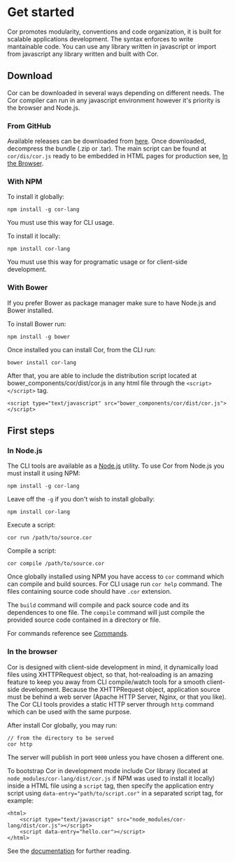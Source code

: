 # Get started

Cor promotes modularity, conventions and code organization, it is built for scalable applications development. The syntax enforces to write mantainable code. You can use any library written in javascript or import from javascript any library written and built with Cor.


## Download

Cor can be downloaded in several ways depending on different needs. The Cor compiler can run in any javascript environment however it's priority is the browser and Node.js.


### From GitHub

Available releases can be downloaded from [here](https://github.com/yosbelms/cor/releases). Once downloaded, decompress the bundle (.zip or .tar). The main script can be found at `cor/dis/cor.js` ready to be embedded in HTML pages for production see, [In the Browser](#inthebrowser).


### With NPM

To install it globally:
```
npm install -g cor-lang
```
You must use this way for CLI usage.


To install it locally:
```
npm install cor-lang
```
You must use this way for programatic usage or for client-side development.


### With Bower

If you prefer Bower as package manager make sure to have Node.js and Bower installed.

To install Bower run:

```
npm install -g bower
```
Once installed you can install Cor, from the CLI run:

```
bower install cor-lang
```

After that, you are able to include the distribution script located at bower_components/cor/dist/cor.js in any html file through the `<script></script>` tag.

```
<script type="text/javascript" src="bower_components/cor/dist/cor.js"></script>
```

## First steps

### In Node.js

The CLI tools are available as a [Node.js](http://nodejs.org) utility. To use Cor from Node.js you must install it using NPM:
```
npm install -g cor-lang
```

Leave off the `-g` if you don't wish to install globally:
```
npm install cor-lang
```

Execute a script:
```
cor run /path/to/source.cor
```

Compile a script:
```
cor compile /path/to/source.cor
```

Once globally installed using NPM you have access to `cor` command which can compile and build sources. For CLI usage run `cor help` command. The files containing source code should have `.cor` extension.

The `build` command will compile and pack source code and its dependences to one file. The `compile` command will just compile the provided source code contained in a directory or file.

For commands reference see [Commands](documentation.html#commands).


### In the browser

Cor is designed with client-side development in mind, it dynamically load files using XHTTPRequest object, so that, hot-realoading is an amazing feature to keep you away from CLI compile/watch tools for a smooth client-side development. Because the XHTTPRequest object, application source must be behind a web server (Apache HTTP Server, Nginx, or that you like). The Cor CLI tools provides a static HTTP server through `http` command which can be used with the same purpose.


After install Cor globally, you may run:
```
// from the directory to be served
cor http
```
The server will publish in port `9000` unless you have chosen a different one.


To bootstrap Cor in development mode include Cor library (located at `node_modules/cor-lang/dist/cor.js` if NPM was used to install it locally) inside a HTML file using a `script` tag, then specify the application entry script using `data-entry="path/to/script.cor"` in a separated script tag, for example:
```
<html>
    <script type="text/javascript" src="node_modules/cor-lang/dist/cor.js"></script>
    <script data-entry="hello.cor"></script>
</html>
```

See the [documentation](documentation.html) for further reading.